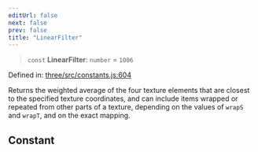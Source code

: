 ```yaml
---
editUrl: false
next: false
prev: false
title: "LinearFilter"
---
```


> `const` **LinearFilter**: `number` = `1006`

Defined in: [three/src/constants.js:604](https://github.com/DefinitelyMaybe/three-i18n/blob/fa57b79433d1c349ffb23a78727299c8d4190136/three/src/constants.js#L604)

Returns the weighted average of the four texture elements that are closest to the specified
texture coordinates, and can include items wrapped or repeated from other parts of a texture,
depending on the values of `wrapS` and `wrapT`, and on the exact mapping.

## Constant
